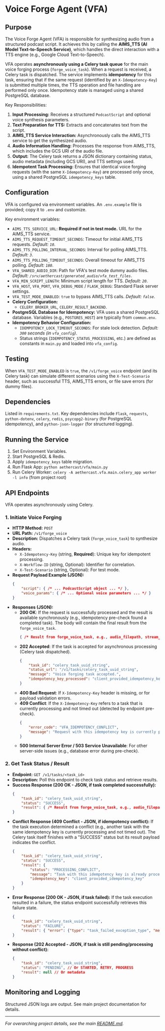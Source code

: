 # Voice Forge Agent (VFA)

## Purpose

The Voice Forge Agent (VFA) is responsible for synthesizing audio from a structured podcast script. It achieves this by calling the **AIMS_TTS (AI Model Text-to-Speech Service)**, which handles the direct interaction with a TTS engine (e.g., Google Cloud Text-to-Speech).

VFA operates **asynchronously using a Celery task queue** for the main voice forging process (`forge_voice_task`). When a request is received, a Celery task is dispatched. The service implements **idempotency** for this task, ensuring that if the same request (identified by an `X-Idempotency-Key`) is submitted multiple times, the TTS operation and file handling are performed only once. Idempotency state is managed using a shared PostgreSQL database.

Key Responsibilities:

1.  **Input Processing:** Receives a structured `PodcastScript` and optional voice synthesis parameters.
2.  **Text Preparation for TTS:** Extracts and concatenates text from the script.
3.  **AIMS_TTS Service Interaction:** Asynchronously calls the AIMS_TTS service to get the synthesized audio.
4.  **Audio Information Handling:** Processes the response from AIMS_TTS, which includes the GCS URI of the audio file.
5.  **Output:** The Celery task returns a JSON dictionary containing status, audio metadata (including GCS URI), and TTS settings used.
6.  **Idempotent Task Processing:** Ensures that identical voice forging requests (with the same `X-Idempotency-Key`) are processed only once, using a shared PostgreSQL `idempotency_keys` table.

## Configuration

VFA is configured via environment variables. An `.env.example` file is provided; copy it to `.env` and customize.

Key environment variables:

-   `AIMS_TTS_SERVICE_URL`: **Required if not in test mode.** URL for the AIMS_TTS service.
-   `AIMS_TTS_REQUEST_TIMEOUT_SECONDS`: Timeout for initial AIMS_TTS requests. *Default: `10`*.
-   `AIMS_TTS_POLLING_INTERVAL_SECONDS`: Interval for polling AIMS_TTS. *Default: `3`*.
-   `AIMS_TTS_POLLING_TIMEOUT_SECONDS`: Overall timeout for AIMS_TTS polling. *Default: `180`*.
-   `VFA_SHARED_AUDIO_DIR`: Path for VFA's test mode dummy audio files. *Default: `/srv/aethercast/generated_audio/vfa_test_files`*.
-   `VFA_MIN_SCRIPT_LENGTH`: Minimum script length for TTS. *Default: `20`*.
-   `VFA_HOST`, `VFA_PORT`, `VFA_DEBUG_MODE` / `FLASK_DEBUG`: Standard Flask server settings.
-   `VFA_TEST_MODE_ENABLED`: `true` to bypass AIMS_TTS calls. *Default: `false`*.
-   **Celery Configuration:**
    -   `CELERY_BROKER_URL`, `CELERY_RESULT_BACKEND`.
-   **PostgreSQL Database for Idempotency:** VFA uses a shared PostgreSQL database. Variables (e.g., `POSTGRES_HOST`) are typically from `common.env`.
-   **Idempotency Behavior Configuration:**
    -   `IDEMPOTENCY_LOCK_TIMEOUT_SECONDS`: For stale lock detection. *Default: `300` seconds (in `vfa_config`)*.
    -   Status strings (`IDEMPOTENCY_STATUS_PROCESSING`, etc.) are defined as constants in `main.py` and loaded into `vfa_config`.

## Testing

When `VFA_TEST_MODE_ENABLED` is `true`, the `/v1/forge_voice` endpoint (and its Celery task) can simulate different scenarios using the `X-Test-Scenario` header, such as successful TTS, AIMS_TTS errors, or file save errors (for dummy files).

## Dependencies

Listed in `requirements.txt`. Key dependencies include `Flask`, `requests`, `python-dotenv`, `celery`, `redis`, `psycopg2-binary` (for PostgreSQL idempotency), and `python-json-logger` (for structured logging).

## Running the Service

1.  Set Environment Variables.
2.  Start PostgreSQL & Redis.
3.  Apply `idempotency_keys` table migration.
4.  Run Flask App: `python aethercast/vfa/main.py`
5.  Run Celery Worker: `celery -A aethercast.vfa.main.celery_app worker -l info` (from project root)

## API Endpoints

VFA operates asynchronously using Celery.

### 1. Initiate Voice Forging

-   **HTTP Method:** `POST`
-   **URL Path:** `/v1/forge_voice`
-   **Description:** Dispatches a Celery task (`forge_voice_task`) to synthesize audio.
-   **Headers:**
    -   `X-Idempotency-Key` (string, **Required**): Unique key for idempotent processing.
    -   `X-Workflow-ID` (string, Optional): Identifier for correlation.
    -   `X-Test-Scenario` (string, Optional): For test mode.
-   **Request Payload Example (JSON):**
    ```json
    {
        "script": { /* ... PodcastScript object ... */ },
        "voice_params": { /* ... Optional voice parameters ... */ }
    }
    ```
-   **Responses (JSON):**
    -   **200 OK**: If the request is successfully processed and the result is available synchronously (e.g., idempotency pre-check found a completed task). The body will contain the final result from the `forge_voice_task`.
        ```json
        { /* Result from forge_voice_task, e.g., audio_filepath, stream_id */ }
        ```
    -   **202 Accepted**: If the task is accepted for asynchronous processing (Celery task dispatched).
        ```json
        {
            "task_id": "celery_task_uuid_string",
            "status_url": "/v1/tasks/celery_task_uuid_string",
            "message": "Voice forging task accepted.",
            "idempotency_key_processed": "client_provided_idempotency_key"
        }
        ```
    -   **400 Bad Request**: If `X-Idempotency-Key` header is missing, or for payload validation errors.
    -   **409 Conflict**: If the `X-Idempotency-Key` refers to a task that is currently processing and not timed out (detected by endpoint pre-check).
        ```json
        {
            "error_code": "VFA_IDEMPOTENCY_CONFLICT",
            "message": "Request with this idempotency key is currently processing."
        }
        ```
    -   **500 Internal Server Error / 503 Service Unavailable**: For other server-side issues (e.g., database error during pre-check).

### 2. Get Task Status / Result

-   **Endpoint:** `GET /v1/tasks/<task_id>`
-   **Description:** Poll this endpoint to check task status and retrieve results.
-   **Success Response (200 OK - JSON, if task completed successfully):**
    ```json
    {
        "task_id": "celery_task_uuid_string",
        "status": "SUCCESS",
        "result": { /* Result from forge_voice_task, e.g., audio_filepath, stream_id */ }
    }
    ```
-   **Conflict Response (409 Conflict - JSON, if idempotency conflict):**
    If the task execution determined a conflict (e.g., another task with the same idempotency key is currently processing and not timed out). The Celery task itself finishes with a "SUCCESS" status but its result payload indicates the conflict.
    ```json
    {
        "task_id": "celery_task_uuid_string",
        "status": "SUCCESS",
        "result": {
            "status": "PROCESSING_CONFLICT",
            "message": "Task with this idempotency key is already processing.",
            "idempotency_key": "client_provided_idempotency_key"
        }
    }
    ```
-   **Error Response (200 OK - JSON, if task failed):**
    If the task execution resulted in a failure, the status endpoint successfully retrieves this failure state.
    ```json
    {
        "task_id": "celery_task_uuid_string",
        "status": "FAILURE",
        "result": { "error": {"type": "task_failed_exception_type", "message": "Details of the error..."} }
    }
    ```
-   **Response (202 Accepted - JSON, if task is still pending/processing without conflict):**
    ```json
    {
        "task_id": "celery_task_uuid_string",
        "status": "PENDING", // Or STARTED, RETRY, PROGRESS
        "result": null // Or metadata
    }
    ```

## Monitoring and Logging

Structured JSON logs are output. See main project documentation for details.

---

*For overarching project details, see the main [README.md](../../../README.md).*
